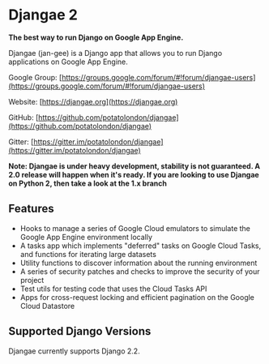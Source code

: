 # Djangae 2

**The best way to run Django on Google App Engine.**

Djangae (jan-gee) is a Django app that allows you to run Django applications on Google App Engine.

Google Group: [https://groups.google.com/forum/#!forum/djangae-users](https://groups.google.com/forum/#!forum/djangae-users)

Website: [https://djangae.org](https://djangae.org)

GitHub: [https://github.com/potatolondon/djangae](https://github.com/potatolondon/djangae)

Gitter: [https://gitter.im/potatolondon/djangae](https://gitter.im/potatolondon/djangae)

**Note: Djangae is under heavy development, stability is not guaranteed. A 2.0 release will happen when it's ready. If you are looking to use Djangae on Python 2, then take a look at the 1.x branch**

## Features

* Hooks to manage a series of Google Cloud emulators to simulate the Google App Engine environment locally
* A tasks app which implements "deferred" tasks on Google Cloud Tasks, and functions for iterating large datasets
* Utility functions to discover information about the running environment
* A series of security patches and checks to improve the security of your project
* Test utils for testing code that uses the Cloud Tasks API
* Apps for cross-request locking and efficient pagination on the Google Cloud Datastore

## Supported Django Versions

Djangae currently supports Django 2.2.

